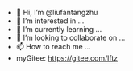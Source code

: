 - 👋 Hi, I’m @liufantangzhu
- 👀 I’m interested in ...
- 🌱 I’m currently learning ...
- 💞️ I’m looking to collaborate on ...
- 📫 How to reach me ...
- myGitee: https://gitee.com/lftz
<!---
liufantangzhu/liufantangzhu is a ✨ special ✨ repository because its `README.md` (this file) appears on your GitHub profile.
You can click the Preview link to take a look at your changes.
--->
